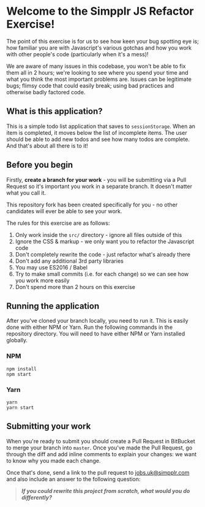 # Welcome to the Simpplr JS Refactor Exercise!

The point of this exercise is for us to see how keen your bug spotting eye is; how familiar you are with Javascript's various gotchas and how you work with other people's code (particularly when it's a mess)!

We are aware of many issues in this codebase, you won't be able to fix them all in 2 hours; we're looking to see where you spend your time and what you think the most important problems are. Issues can be legitimate bugs; flimsy code that could easily break; using bad practices and otherwise badly factored code.

## What is this application?

This is a simple todo list application that saves to `sessionStorage`. When an item is completed, it moves below the list of incomplete items. The user should be able to add new todos and see how many todos are complete. And that's about all there is to it!

## Before you begin

Firstly, **create a branch for your work** - you will be submitting via a Pull Request so it's important you work in a separate branch. It doesn't matter what you call it.

This repository fork has been created specifically for you - no other candidates will ever be able to see your work.

The rules for this exercise are as follows:

1. Only work inside the `src/` directory - ignore all files outside of this
2. Ignore the CSS & markup - we only want you to refactor the Javascript code
3. Don't completely rewrite the code - just refactor what's already there
4. Don't add any additional 3rd party libraries
5. You may use ES2016 / Babel
6. Try to make small commits (i.e. for each change) so we can see how you work more easily
7. Don't spend more than 2 hours on this exercise

## Running the application

After you've cloned your branch locally, you need to run it. This is easily done with either NPM or Yarn. Run the following commands in the repository directory. You will need to have either NPM or Yarn installed globally.

### NPM

```
npm install
npm start
```

### Yarn

```
yarn
yarn start
```

## Submitting your work

When you're ready to submit you should create a Pull Request in BitBucket to merge your branch into `master`. Once you've made the Pull Request, go through the diff and add inline comments to explain your changes: we want to know why you made each change.

Once that's done, send a link to the pull request to [jobs.uk@simpplr.com](mailto:jobs.uk@simpplr.com) and also include an answer to the following question:

> ***If you could rewrite this project from scratch, what would you do differently?***
